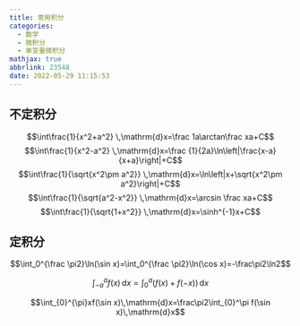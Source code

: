 ```yaml
---
title: 常用积分
categories:
  - 数学
  - 微积分
  - 单变量微积分
mathjax: true
abbrlink: 23548
date: 2022-05-29 11:15:53
---
```

## 不定积分
$$\int\frac{1}{x^2+a^2} \,\mathrm{d}x=\frac 1a\arctan\frac xa+C$$
$$\int\frac{1}{x^2-a^2} \,\mathrm{d}x=\frac {1}{2a}\ln\left|\frac{x-a}{x+a}\right|+C$$
$$\int\frac{1}{\sqrt{x^2\pm a^2}} \,\mathrm{d}x=\ln\left|x+\sqrt{x^2\pm a^2}\right|+C$$
$$\int\frac{1}{\sqrt{a^2-x^2}} \,\mathrm{d}x=\arcsin \frac xa+C$$
$$\int\frac{1}{\sqrt{1+x^2}} \,\mathrm{d}x=\sinh^{-1}x+C$$

<!--more-->

## 定积分
$$\int_0^{\frac \pi2}\ln(\sin x)=\int_0^{\frac \pi2}\ln(\cos x)=-\frac\pi2\ln2$$

$$\int_{-a}^af(x)\,\mathrm{d}x=\int_{0}^a\left(f(x)+f(-x)\right)\,\mathrm{d}x$$

$$\int_{0}^{\pi}xf(\sin x)\,\mathrm{d}x=\frac\pi2\int_{0}^\pi f(\sin x)\,\mathrm{d}x$$